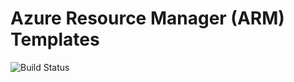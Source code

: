 # Azure Resource Manager (ARM) Templates

![Build Status](https://dev.azure.com/rohopkin/SMC/_apis/build/status/Hoppy7.ArmTemplates?branchName=master)